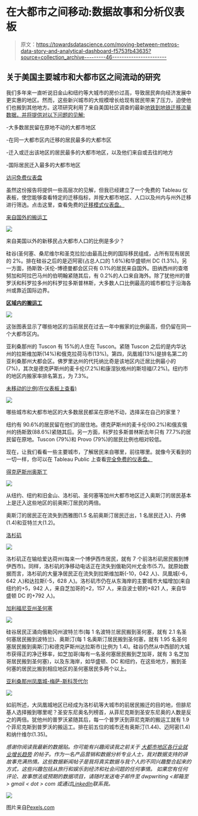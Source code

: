 # 在大都市之间移动:数据故事和分析仪表板

> 原文：<https://towardsdatascience.com/moving-between-metros-data-story-and-analytical-dashboard-f5753fb43635?source=collection_archive---------46----------------------->

## 关于美国主要城市和大都市区之间流动的研究

我们多年来一直听说旧金山和纽约等大城市的房价过高，导致居民奔向经济发展中更实惠的地区。然而，这些新兴城市的大规模增长给现有居民带来了压力，迫使他们也搬到其他地方。这项研究利用了来自美国社区调查的最新[地铁到地铁迁移流量数据，并将提供对以下问题的见解:](https://www.census.gov/data/tables/2017/demo/geographic-mobility/metro-to-metro-migration.html)

-大多数居民留在原地不动的大都市地区

-在同一大都市区内迁移的居民最多的大都市区

-迁入或迁出该地区的居民最多的大都市地区，以及他们来自或去往的地方

-国际居民迁入最多的大都市地区

[访问免费仪表盘](https://public.tableau.com/profile/david.peterson#!/vizhome/MigrationPatterns/MetroMigrationFlow)

虽然这份报告将提供一些高层次的见解，但我已经建立了一个免费的 Tableau 仪表板，使您能够查看特定的迁移指标，并按大都市地区、人口以及州内与州外迁移进行筛选。点击这里，查看免费的[迁移模式仪表盘。](https://public.tableau.com/profile/david.peterson#!/vizhome/MigrationPatterns/MetroMigrationFlow)

[来自国外的搬运工](https://public.tableau.com/shared/7NKWJX3BS?:display_count=y&:origin=viz_share_link)

![](img/3696dd341504c3ae7d80216261d10dfd.png)

来自美国以外的新移民占大都市人口的比例是多少？

硅谷(圣何塞、桑尼维尔和圣克拉拉)由最高比例的国际移民组成，占所有现有居民的 2%。排在硅谷之后的是迈阿密(占总人口的 1.6%)和华盛顿州 DC (1.3%)。另一方面，扬斯敦-沃伦-博德曼都会区只有 0.1%的居民来自国外。田纳西州的查塔努加和阿拉巴马州的伯明翰紧随其后，有 0.2%的人口来自海外。除了犹他州的普罗沃和科罗拉多州的科罗拉多斯普林斯，大多数人口比例最高的城市都位于沿海各州或靠近国际边界。

[**区域内的搬运工**](https://public.tableau.com/shared/RQ9J3X7BF?:display_count=n&:origin=viz_share_link)

![](img/911888d8c427bf669a8085785f397e7b.png)

这张图表显示了哪些地区的当前居民在过去一年中搬家的比例最高，但仍留在同一个大都市区内。

亚利桑那州的 Tuscon 有 15%的人住在 Tuscon。紧随 Tuscon 之后的是内华达州的拉斯维加斯(14%)和俄克拉荷马市(13%)。第四，凤凰城(13%)是排名第二的亚利桑那州大都会区。佛罗里达州的代托纳比奇是该地区内迁居比例最小的(7%)，其次是德克萨斯州的麦卡伦(7.2%)和康涅狄格州的斯坦福(7.2%)。纽约市的地区内搬家率排名第五，为 7.3%。

[未移动的比例(在仪表板上查看)](https://public.tableau.com/shared/YQSHDZMRW?:display_count=n&:origin=viz_share_link)

![](img/2e911358e6e689090bc80862369d37da.png)

哪些城市和大都市地区的大多数居民都呆在原地不动，选择呆在自己的家里？

纽约有 90.6%的居民留在他们的居住地。德克萨斯州的麦卡伦(90.2%)和俄亥俄州的扬斯敦(88.6%)紧随其后。另一方面，科罗拉多斯普林斯去年只有 77.7%的居民留在原地。Tuscon (79%)和 Provo (79%)的居民比例也相对较低。

现在，让我们看看一些主要城市，了解居民来自哪里，前往哪里。就像今天看到的一切一样，你可以在 Tableau Public 上查看[完全免费的仪表盘。](https://public.tableau.com/shared/PJ6GM5YJX?:display_count=y&:origin=viz_share_link)

[得克萨斯州奥斯丁](https://public.tableau.com/shared/N767ZCXTJ?:display_count=y&:origin=viz_share_link)

![](img/8a1283341838cd8132d28945de20c636.png)

从纽约、纽约和旧金山、洛杉矶、圣何塞等加州大都市地区迁入奥斯汀的居民基本上是迁入这些地区的前奥斯汀居民的两倍。

奥斯汀的居民正在流失到西雅图(1.5 名前奥斯汀居民迁出，1 名居民迁入)、丹佛(1.4)和亚特兰大(1.2)。

[洛杉矶](https://public.tableau.com/shared/Z65WG2PK8?:display_count=y&:origin=viz_share_link)

![](img/5e4ee3945992870a8701d861766b7517.png)

洛杉矶正在输给爱达荷州(每来一个博伊西市居民，就有 7 个前洛杉矶居民搬到博伊西市)。同样，洛杉矶的净移动电话正在流失到俄勒冈州尤金市(5.7)。就原始数据而言，洛杉矶的大量净居民正在流失到拉斯维加斯(-10，042 人)、凤凰城(-6，642 人)和达拉斯(-5，628 人)。洛杉矶市仍在从东海岸的主要城市大幅增加(来自纽约的+5，942 人，来自芝加哥的+2，157 人，来自波士顿的+821 人，来自华盛顿 DC 的+792 人)。

[加利福尼亚州圣何塞](https://public.tableau.com/shared/ZQYPMJK9K?:display_count=y&:origin=viz_share_link)

![](img/fad085b05fb60e40de888ec5b5fa66d0.png)

硅谷居民正涌向俄勒冈州波特兰市(每 1 名波特兰居民搬到圣何塞，就有 2.1 名圣何塞居民搬到波特兰)、奥斯汀(每 1 名奥斯汀居民搬到圣何塞，就有 1.95 名圣何塞居民搬到奥斯汀)和德克萨斯州达拉斯市(比例为 1.4)。硅谷仍然从中西部的大城市获得正的净迁移率，如芝加哥(每有一名圣何塞居民搬到芝加哥，就有 3 名芝加哥居民搬到圣何塞)，以及东海岸，如华盛顿、DC 和纽约，在这些地方，搬到圣何塞的居民比搬到相应地区的圣何塞居民多两个以上。

[亚利桑那州凤凰城-梅萨-斯科茨代尔](https://public.tableau.com/shared/2738YMZXB?:display_count=y&:origin=viz_share_link)

![](img/ad74bcc4aeed4927875019c863bcbb98.png)

如前所述，大凤凰城地区已经成为洛杉矶等大城市的前居民搬迁的目的地，但腓尼基人选择搬到哪里呢？圣安东尼奥名列榜首，从菲尼克斯到圣安东尼奥的人数是反之的两倍。犹他州的普罗沃紧随其后，每一个普罗沃到菲尼克斯的搬运工就有 1.9 个菲尼克斯到普罗沃的搬运工。排在前五位的城市还有奥斯汀(1.44)、迈阿密(1.4)和纳什维尔(1.35)。

*感谢你阅读我最新的数据贴。你可能有兴趣阅读我之前关于* [*大都市地区各行业就业增长趋势*](/employment-growth-trends-by-industry-and-city-a-data-study-5002bf20692) *的帖子。作为一名产品营销和数据分析专业人士，我对数据支持的讲故事充满热情。这些数据新闻帖子是我将真实数据与我个人的不同兴趣整合起来的方式，这些兴趣包括从旅行和娱乐到经济和社会问题的任何事情。
如果您有任何评论、故事想法或预期的数据项目，请随时发送电子邮件至 dwpwriting <邮箱至> gmail < dot > com 或通过*[*LinkedIn*](https://www.linkedin.com/in/davidwpeterson/)*联系我。*

![](img/f06ccda323ec86d2324e3937be704939.png)

图片来自[Pexels.com](https://www.pexels.com/photo/woman-in-grey-shirt-holding-brown-cardboard-box-761999/)